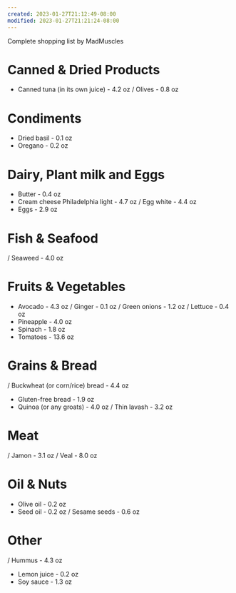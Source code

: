 ```yaml
---
created: 2023-01-27T21:12:49-08:00
modified: 2023-01-27T21:21:24-08:00
---
```


Complete shopping list by MadMuscles

# Canned & Dried Products
- Canned tuna (in its own juice) - 4.2 oz
/ Olives - 0.8 oz

# Condiments
- Dried basil - 0.1 oz
- Oregano - 0.2 oz

# Dairy, Plant milk and Eggs
- Butter - 0.4 oz
- Cream cheese Philadelphia light - 4.7 oz
/ Egg white - 4.4 oz
- Eggs - 2.9 oz

# Fish & Seafood
/ Seaweed - 4.0 oz

# Fruits & Vegetables
- Avocado - 4.3 oz
/ Ginger - 0.1 oz
/ Green onions - 1.2 oz
/ Lettuce - 0.4 oz
- Pineapple - 4.0 oz
- Spinach - 1.8 oz
- Tomatoes - 13.6 oz

# Grains & Bread
/ Buckwheat (or corn/rice) bread - 4.4 oz
- Gluten-free bread - 1.9 oz
- Quinoa (or any groats) - 4.0 oz
/ Thin lavash - 3.2 oz

# Meat
/ Jamon - 3.1 oz
/ Veal - 8.0 oz

# Oil & Nuts
- Olive oil - 0.2 oz
- Seed oil - 0.2 oz
/ Sesame seeds - 0.6 oz

# Other
/ Hummus - 4.3 oz
- Lemon juice - 0.2 oz
- Soy sauce - 1.3 oz
